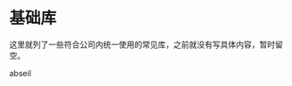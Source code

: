 <!--
SPDX-FileCopyrightText: 2021 Shuai Zhang

SPDX-License-Identifier: CC-BY-NC-ND-4.0
-->

# 基础库

这里就列了一些符合公司内统一使用的常见库，之前就没有写具体内容，暂时留空。

abseil
